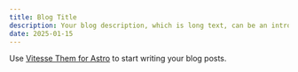 ```yaml
---
title: Blog Title
description: Your blog description, which is long text, can be an introduction to the post or a paragraph of the post.
date: 2025-01-15
---
```


Use [Vitesse Them for Astro](https://astro.build/themes/details/vitesse-theme-for-astro/) to start writing your blog posts.
